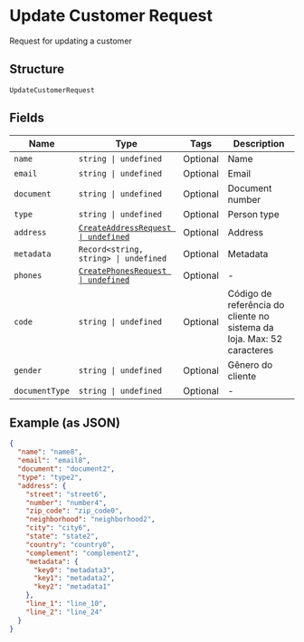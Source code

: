 
# Update Customer Request

Request for updating a customer

## Structure

`UpdateCustomerRequest`

## Fields

| Name | Type | Tags | Description |
|  --- | --- | --- | --- |
| `name` | `string \| undefined` | Optional | Name |
| `email` | `string \| undefined` | Optional | Email |
| `document` | `string \| undefined` | Optional | Document number |
| `type` | `string \| undefined` | Optional | Person type |
| `address` | [`CreateAddressRequest \| undefined`](../../doc/models/create-address-request.md) | Optional | Address |
| `metadata` | `Record<string, string> \| undefined` | Optional | Metadata |
| `phones` | [`CreatePhonesRequest \| undefined`](../../doc/models/create-phones-request.md) | Optional | - |
| `code` | `string \| undefined` | Optional | Código de referência do cliente no sistema da loja. Max: 52 caracteres |
| `gender` | `string \| undefined` | Optional | Gênero do cliente |
| `documentType` | `string \| undefined` | Optional | - |

## Example (as JSON)

```json
{
  "name": "name8",
  "email": "email8",
  "document": "document2",
  "type": "type2",
  "address": {
    "street": "street6",
    "number": "number4",
    "zip_code": "zip_code0",
    "neighborhood": "neighborhood2",
    "city": "city6",
    "state": "state2",
    "country": "country0",
    "complement": "complement2",
    "metadata": {
      "key0": "metadata3",
      "key1": "metadata2",
      "key2": "metadata1"
    },
    "line_1": "line_10",
    "line_2": "line_24"
  }
}
```

